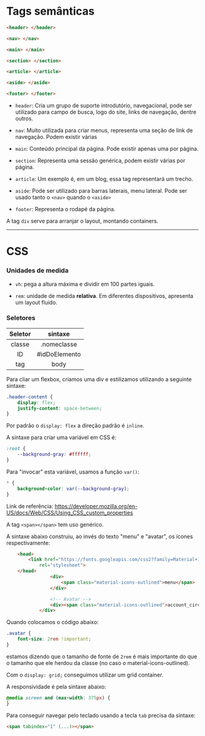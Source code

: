# Tags semânticas

```html
<header> </header>

<nav> </nav>

<main> </main>

<section> </section>

<article> </article>

<aside> </aside>

<footer> </footer>
```

- `header`: Cria um grupo de suporte introdutório, navegacional, pode ser utilizado para campo de busca, logo do site, links de navegação, dentre outros.

- `nav`: Muito utilizada para criar menus, representa uma seção de link de navegação. Podem existir várias

- `main`: Conteúdo principal da página. Pode existir apenas uma por página.

- `section`: Representa uma sessão genérica, podem existir várias por página.

- `article`: Um exemplo é, em um blog, essa tag representará um trecho.

- `aside`: Pode ser utilizado para barras laterais, menu lateral. Pode ser usado tanto o `<nav>` quando o `<aside>`

- `footer`: Representa o rodapé da página.

A tag `div` serve para arranjar o layout, montando containers.

---

# CSS

### Unidades de medida

- `vh`: pega a altura máxima e dividir em 100 partes iguais.

- `rem`: unidade de medida **relativa**. Em diferentes dispositivos, apresenta um layout fluido.

### Seletores

| Seletor | sintaxe |
|:----:|:----:|
| classe | .nomeclasse |
| ID | #idDoElemento |
| tag | body |

Para cliar um flexbox, criamos uma div e estilizamos utilizando a seguinte sintaxe:

```css
.header-content {
    display: flex;
    justify-content: space-between;
}
```

Por padrão o `display: flex` a direção padrão é `inline`.

A sintaxe para criar uma variável em CSS é:

```css
:root {
    --background-gray: #ffffff;
}
```

Para "invocar" esta variável, usamos a função `var()`:

```css
* {
    background-color: var(--background-gray);
}
```

Link de referência: https://developer.mozilla.org/en-US/docs/Web/CSS/Using_CSS_custom_properties


A tag `<span></span>` tem uso genérico.

A sintaxe abaixo construiu, ao invés do texto "menu" e "avatar", os ícones respectivamente:

```html
    <head>
        <link href="https://fonts.googleapis.com/css2?family=Material+Icons+Outlined"
            rel="stylesheet">
    </head>
                <div>
                    <span class="material-icons-outlined">menu</span>
                </div>

                <!-- Avatar -->
                <div><span class="material-icons-outlined">account_circle</span></div>
            </div>
```

Quando colocamos o código abaixo:  

```css 
.avatar {
    font-size: 2rem !important;
}
```
estamos dizendo que o tamanho de fonte de `2rem` é mais importante do que o tamanho que ele herdou da classe (no caso o material-icons-outlined).

Com o `display: grid;` conseguimos utilizar um grid container.

A responsividade é pela sintaxe abaixo:

```css
@media screen and (max-width: 375px) {
}
```

Para conseguir navegar pelo teclado usando a tecla `tab` precisa da sintaxe: 
```html
<span tabindex="1" (...)></span>
```